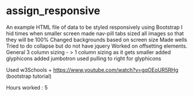 # assign_responsive
An example HTML file of data to be styled responsively using Bootstrap
I hid times when smaller screen
made nav-pill tabs
sized all images so that they will be 100% 
Changed backgrounds based on screen size
Made wells
Tried to do collapse but do not have jquery
Worked on offsetting elements. 
General 3 column sizing - > 1 column sizing as it gets smaller
added glyphicons
added jumbotron
used pulling to right for glyphicons

Used w3Schools + https://www.youtube.com/watch?v=gqOEoUR5RHg (bootstrap tutorial) 

Hours worked : 5
